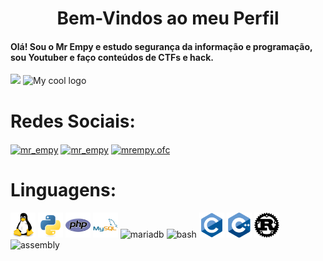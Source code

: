 <h1 align="center">Bem-Vindos ao meu Perfil</h1>
<h4>Olá! Sou o Mr Empy e estudo segurança da informação e programação, sou Youtuber e faço conteúdos de CTFs e hack.</h4>

<img src="https://github-readme-stats.vercel.app/api?username=MrEmpy&show_icons=true&hide_border=true&&count_private=true&include_all_commits=true&theme=radical">
<img src="https://github-readme-stats.vercel.app/api/top-langs/?username=MrEmpy&hide=html,css,javascript,shell,powershell,php&layout=compact&theme=radical" alt="My cool logo"/>

<h1>Redes Sociais:</h1>
<p align="left">
<a href="https://twitter.com/mr_empy" target="blank"><img align="center" src="https://raw.githubusercontent.com/rahuldkjain/github-profile-readme-generator/master/src/images/icons/Social/twitter.svg" alt="mr_empy" height="30" width="40" /></a> <a href="https://www.youtube.com/channel/UCol7qlIUc0o0JKmdrmTWQtA" target="blank"><img align="center" src="https://www.apaulista.org.br/wp-content/uploads/2021/02/youtube-logo.png" alt="mr_empy" height="40" width="40" /></a> <a href="https://instagram.com/mrempy.ofc" target="blank"><img align="center" src="https://raw.githubusercontent.com/rahuldkjain/github-profile-readme-generator/master/src/images/icons/Social/instagram.svg" alt="mrempy.ofc" height="30" width="40" /></a>
</p>

<h1>Linguagens:</h1>
<p align="left"> <a target="_blank"> <img src="https://raw.githubusercontent.com/devicons/devicon/master/icons/linux/linux-original.svg" alt="linux" width="40" height="40"/> </a><a target="_blank"> <img src="https://raw.githubusercontent.com/devicons/devicon/master/icons/python/python-original.svg" alt="python" width="40" height="40"/></a> <a target="_blank"> <img src="https://raw.githubusercontent.com/devicons/devicon/master/icons/php/php-original.svg" alt="php" width="40" height="40"/></a> <a target="_blank"> <img src="https://raw.githubusercontent.com/devicons/devicon/master/icons/mysql/mysql-original-wordmark.svg" alt="mysql" width="40" height="40"/></a> <a target="_blank"> <img src="https://www.vectorlogo.zone/logos/mariadb/mariadb-icon.svg" alt="mariadb" width="40" height="40"/></a> <a target="_blank"> <img src="https://www.vectorlogo.zone/logos/gnu_bash/gnu_bash-icon.svg" alt="bash" width="40" height="40"/></a> <a target="_blank"> <img src="https://raw.githubusercontent.com/devicons/devicon/master/icons/c/c-original.svg" alt="c" width="40" height="40"/></a> <a target="_blank"> <img src="https://raw.githubusercontent.com/devicons/devicon/master/icons/cplusplus/cplusplus-original.svg" alt="cplusplus" width="40" height="40"/></a> <a target="_blank"> <img src="https://raw.githubusercontent.com/devicons/devicon/master/icons/rust/rust-plain.svg" alt="rust" width="40" height="40"/></a> <a target="_blank"> <img src="https://user-images.githubusercontent.com/103866722/177873824-ac727cae-29d5-406d-87de-93bb2bf21f02.png" alt="assembly" width="40" height="40"/></a> </p>
